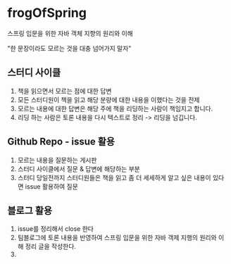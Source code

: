 # frogOfSpring
스프링 입문을 위한 자바 객체 지향의 원리와 이해

"한 문장이라도 모르는 것을 대충 넘어가지 말자"

## 스터디 사이클

1. 책을 읽으면서 모르는 점에 대한 답변
2. 모든 스터디원이 책을 읽고 해당 분량에 대한 내용을 이했다는 것을 전제
3. 모르는 내용에 대한 답변은 해당 주에 책을 리딩하는 사람이 책임지고 합니다.
4. 리딩 하는 사람은 토론 내용을 다시 텍스트로 정리 -> 리딩을 넘깁니다.

## Github Repo - issue 활용

1. 모르는 내용을 질문하는 게시판
2. 스터디 사이클에서 질문 & 답변에 해당하는 부분
3. 스터디 당일전까지 스터디원들은 책을 읽고 좀 더 세세하게 알고 싶은 내용이 있다면 issue 활용하여 질문

## 블로그 활용

1. issue를 정리해서 close 한다
2. 팀블로그에 토론 내용을 반영하여 스프링 입문을 위한 자바 객제 지행의 원리와 이해 정리 글을 작성한다.
3. 
